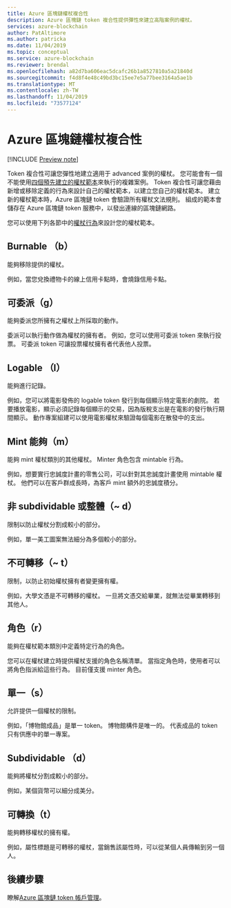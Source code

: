 ```yaml
---
title: Azure 區塊鏈權杖複合性
description: Azure 區塊鏈 token 複合性提供彈性來建立高階案例的權杖。
services: azure-blockchain
author: PatAltimore
ms.author: patricka
ms.date: 11/04/2019
ms.topic: conceptual
ms.service: azure-blockchain
ms.reviewer: brendal
ms.openlocfilehash: a82d7ba606eac5dcafc26b1a8527810a5a21840d
ms.sourcegitcommit: f4d8f4e48c49bd3bc15ee7e5a77bee3164a5ae1b
ms.translationtype: MT
ms.contentlocale: zh-TW
ms.lasthandoff: 11/04/2019
ms.locfileid: "73577124"
---
```

# <a name="azure-blockchain-tokens-composability"></a>Azure 區塊鏈權杖複合性

[!INCLUDE [Preview note](./includes/preview.md)]

Token 複合性可讓您彈性地建立適用于 advanced 案例的權杖。 您可能會有一個不能使用[四個預先建立的權杖範本](templates.md#base-token-types)來執行的複雜案例。 Token 複合性可讓您藉由新增或移除定義的行為來設計自己的權杖範本，以建立您自己的權杖範本。 建立新的權杖範本時，Azure 區塊鏈 token 會驗證所有權杖文法規則。 組成的範本會儲存在 Azure 區塊鏈 token 服務中，以發出連線的區塊鏈網路。

您可以使用下列各節中的[權杖行為](templates.md#token-behaviors)來設計您的權杖範本。

## <a name="burnable-b"></a>Burnable （b）

能夠移除提供的權杖。

例如，當您兌換禮物卡的線上信用卡點時，會燒錄信用卡點。

## <a name="delegable-g"></a>可委派（g）

能夠委派您所擁有之權杖上所採取的動作。

委派可以執行動作做為權杖的擁有者。 例如，您可以使用可委派 token 來執行投票。 可委派 token 可讓投票權杖擁有者代表他人投票。

## <a name="logable-l"></a>Logable （l）

能夠進行記錄。

例如，您可以將電影發佈的 logable token 發行到每個顯示特定電影的劇院。 若要播放電影，顯示必須記錄每個顯示的交易，因為版稅支出是在電影的發行執行期間顯示。 動作專案組建可以使用電影權杖來驗證每個電影在散發中的支出。

## <a name="mint-able-m"></a>Mint 能夠（m）

能夠 mint 權杖類別的其他權杖。 Minter 角色包含 mintable 行為。

例如，想要實行忠誠度計畫的零售公司，可以針對其忠誠度計畫使用 mintable 權杖。 他們可以在客戶群成長時，為客戶 mint 額外的忠誠度積分。  

## <a name="non-subdividable-or-whole-d"></a>非 subdividable 或整體（~ d）

限制以防止權杖分割成較小的部分。

例如，單一美工圖案無法細分為多個較小的部分。 

## <a name="non-transferable-t"></a>不可轉移（~ t）

限制，以防止初始權杖擁有者變更擁有權。

例如，大學文憑是不可轉移的權杖。 一旦將文憑交給畢業，就無法從畢業轉移到其他人。

## <a name="roles-r"></a>角色（r）

能夠在權杖範本類別中定義特定行為的角色。

您可以在權杖建立時提供權杖支援的角色名稱清單。 當指定角色時，使用者可以將角色指派給這些行為。 目前僅支援 minter 角色。

## <a name="singleton-s"></a>單一（s）

允許提供一個權杖的限制。

例如，「博物館成品」是單一 token。 博物館構件是唯一的。 代表成品的 token 只有供應中的單一專案。

## <a name="subdividable-d"></a>Subdividable （d）

能夠將權杖分割成較小的部分。

例如，某個貨幣可以細分成美分。

## <a name="transferable-t"></a>可轉換（t）

能夠轉移權杖的擁有權。

例如，屬性標題是可轉移的權杖，當銷售該屬性時，可以從某個人員傳輸到另一個人。

## <a name="next-steps"></a>後續步驟

瞭解[Azure 區塊鏈 token 帳戶管理](account-management.md)。
